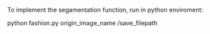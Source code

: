 To implement the segamentation function, run in python enviroment:

python fashion.py origin_image_name /save_filepath
